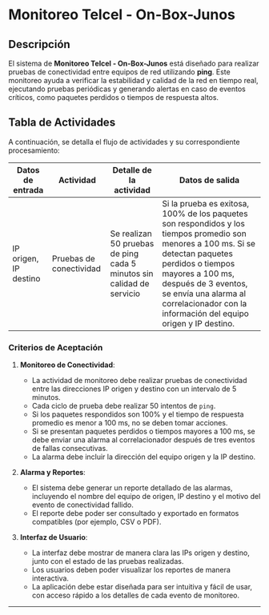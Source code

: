 # Monitoreo Telcel - On-Box-Junos

## Descripción

El sistema de **Monitoreo Telcel - On-Box-Junos** está diseñado para realizar pruebas de conectividad entre equipos de red utilizando **ping**. Este monitoreo ayuda a verificar la estabilidad y calidad de la red en tiempo real, ejecutando pruebas periódicas y generando alertas en caso de eventos críticos, como paquetes perdidos o tiempos de respuesta altos.

## Tabla de Actividades

A continuación, se detalla el flujo de actividades y su correspondiente procesamiento:

| **Datos de entrada**        | **Actividad**            | **Detalle de la actividad**                                                         | **Datos de salida**                                                                                  |
|-----------------------------|--------------------------|--------------------------------------------------------------------------------------|------------------------------------------------------------------------------------------------------|
| IP origen, IP destino       | Pruebas de conectividad  | Se realizan 50 pruebas de ping cada 5 minutos sin calidad de servicio               | Si la prueba es exitosa, 100% de los paquetes son respondidos y los tiempos promedio son menores a 100 ms. Si se detectan paquetes perdidos o tiempos mayores a 100 ms, después de 3 eventos, se envía una alarma al correlacionador con la información del equipo origen y IP destino. |


### Criterios de Aceptación

1. **Monitoreo de Conectividad**: 
   - La actividad de monitoreo debe realizar pruebas de conectividad entre las direcciones IP origen y destino con un intervalo de 5 minutos.
   - Cada ciclo de prueba debe realizar 50 intentos de `ping`.
   - Si los paquetes respondidos son 100% y el tiempo de respuesta promedio es menor a 100 ms, no se deben tomar acciones.
   - Si se presentan paquetes perdidos o tiempos mayores a 100 ms, se debe enviar una alarma al correlacionador después de tres eventos de fallas consecutivas.
   - La alarma debe incluir la dirección del equipo origen y la IP destino.

2. **Alarma y Reportes**: 
   - El sistema debe generar un reporte detallado de las alarmas, incluyendo el nombre del equipo de origen, IP destino y el motivo del evento de conectividad fallido.
   - El reporte debe poder ser consultado y exportado en formatos compatibles (por ejemplo, CSV o PDF).

3. **Interfaz de Usuario**: 
   - La interfaz debe mostrar de manera clara las IPs origen y destino, junto con el estado de las pruebas realizadas.
   - Los usuarios deben poder visualizar los reportes de manera interactiva.
   - La aplicación debe estar diseñada para ser intuitiva y fácil de usar, con acceso rápido a los detalles de cada evento de monitoreo.

---
